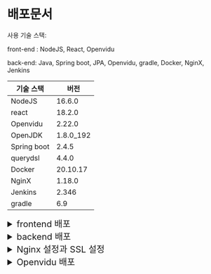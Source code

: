 # 배포문서

사용 기술 스택: 

front-end : NodeJS, React, Openvidu

back-end: Java, Spring boot, JPA, Openvidu, gradle, Docker, NginX, Jenkins

|기술 스택|버전|
|--|--|
NodeJS|16.6.0|
react|18.2.0|
Openvidu|2.22.0|
OpenJDK|1.8.0_192|
Spring boot|2.4.5|
querydsl|4.4.0|
Docker|20.10.17|
NginX|1.18.0|
Jenkins|2.346|
gradle|6.9|



<details>
<summary span style="font-size:20px">frontend 배포</summary>

## frontend

로컬 실행 방법

```
git clone https://lab.ssafy.com/s05-webmobile1-sub3/S05P13A608.git
cd frontend
npm i
npm start
```

## 빌드 및 배포

Dockerfile을 사용하여 Nginx와 react를 함께 배포합니다.
프로젝트내의 frontend 디렉토리의 루트 경로에서 다음 명령어를 실행합니다.

```
# Dockerfile

# nginx 이미지를 사용합니다. 뒤에 tag가 없으면 latest 를 사용합니다.
FROM nginx

# root 에 app 폴더를 생성
RUN mkdir /app

# work dir 고정
WORKDIR /app

# work dir 에 build 폴더 생성 /app/build
RUN mkdir ./build

# host pc의 현재경로의 build 폴더를 workdir 의 build 폴더로 복사
ADD ./build ./build

# nginx 의 default.conf 를 삭제
RUN rm /etc/nginx/conf.d/default.conf

# host pc 의 nginx.conf 를 아래 경로에 복사
COPY ./nginx.conf /etc/nginx/conf.d

# 80 포트 오픈
EXPOSE 80
# https 사용을 위한 443 포트 오픈 
EXPOSE 443
# container 실행 시 자동으로 실행할 command. nginx 시작함
CMD ["nginx", "-g", "daemon off;"]
```

이후 다음 명령어를 차례로 입력하여 module을 설치, 빌드, 도커 이미지를 만들고 컨테이너에서 배포합니다.

```
# module 설치
npm update

# 빌드 파일 생성
CI=false npm run build

# 도커 이미지 빌드
docker build -t smnd_front:0.1 .

# 도커 컨테이너를 이용한 프론트엔드 배포
docker run --name smnd_front -d -p 3000:80 smnd_front:0.1
```
</details>


<details>
<summary span style="font-size:20px">backend 배포</summary>
## Backend


로컬에서 실행하기

build 결과물 얻기


```
gic clone https://lab.ssafy.com/s07-webmobile1-sub2/S07P12E103.git
cd S07P12E103/backend
```

S07P12E103/backend
```
gradle clean build
```

그러면 .jar 파일이 S07P12E103/backend/build/libs 위치에 생성됩니다.
```
java -jar [jar파일명] 
```
을 실행하면 자바 백엔드 서버가 열립니다.

Dockerfile을 backend 폴더에서 작성합니다.


S07P12E103/backend의 Dockerfile
```Docker
FROM java:8
VOLUME /tmp
EXPOSE 8080
ARG JAR_FILE=build/libs/ssafy-web-project-1.0-SNAPSHOT.jar
COPY ${JAR_FILE} app.jar
ENTRYPOINT ["java","-jar","/app.jar"]
ARG DEBIAN_FRONTEND=noninteractive
ENV TZ=Asia/Seoul
RUN apt-get install -y tzdata
```


S07P12E103/backend
```
docker build -t smnd_back:0.1 .
docker run --name smnd_back -p 8081:8080 smnd_back:0.1 
```

다음을 실행하면 배포가 완료됩니다.
</details>

<details>
<summary span style="font-size:20px">Nginx 설정과 SSL 설정 </summary>
## SSL 설정

### 배포 **Nginx 설정과 ssl 인증서 발급 및 적용**

Openvidu 같은 경우, 카메라를 사용하기 위해서는 반드시 https로 이용해야 하기에 SSL 인증서를 발급받아야 합니다. 인증서 발급을 위해서는 도메인이 필요합니다.

## nginx 설치

```bash
# nginx가 있다면 제거하고 다시 설치
sudo apt-get purge nginx nginx-common nginx-full
# nginx 설치
sudo apt-get install nginx
# 설치 확인 및 버전 확인
nginx -v
```

## SSL 인증서 발급을 위한 설치

```bash
sudo apt-get install letsencrypt

sudo systemctl stop nginx

# sudo letsencrypt certonly --standalone -d www제외한 도메인 이름 
sudo letsencrypt certonly --standalone -d i7e103.p.ssafy.io
```

## 확인 인증서 발급이 잘 되었는 지 확인

/etc/letsencrypt/live/i7e103.p.ssafy.io/ 경로에

```bash
fullchain.pem; 
privkey.pem;
```

위 2개의 pem 파일이 생성되었다면 성공입니다.

![image](https://user-images.githubusercontent.com/51036842/184372917-2d9037bc-0097-40cf-bf91-7cc1e71c32b7.png)


## /etc/nginx/sites-available 로 이동

⭐config 설정⭐

아무 파일을 하나 생성합니다.

default2를 생성했습니다.

/etc/nginx/sites-available의 default2 파일

```bash
server {

        location /{
                proxy_pass http://localhost:3000;
        }

        location /api {
                proxy_pass http://localhost:8081/api;
        }

    listen 443 ssl; # managed by Certbot
    ssl_certificate /etc/letsencrypt/live/i7e103.p.ssafy.io/fullchain.pem; # managed by Certbot
    ssl_certificate_key /etc/letsencrypt/live/i7e103.p.ssafy.io/privkey.pem; # managed by Certbot
    # include /etc/letsencrypt/options-ssl-nginx.conf; # managed by Certbot
    # ssl_dhparam /etc/letsencrypt/ssl-dhparams.pem; # managed by Certbot
}

server {
    if ($host = i7e103.p.ssafy.io) {
        return 301 https://$host$request_uri;
    } # managed by Certbot

        listen 80;
        server_name i7e103.p.ssafy.io;
    return 404; # managed by Certbot
}
```

<details>
<summary span style="font-size:20px">코드 설명</summary>

```bash
location /{
                proxy_pass http://localhost:3000;
        }

        location /api {
                proxy_pass http://localhost:8081/api;
        }

```

proxy_pass : 해당  url(http://localhost:3000)로 들어오는 것을 listen port로 보냅니다.

443 을 ssl port로 설정합니다.

```bash
    listen 443 ssl; # 443 을 ssl port로 설정합니다.
    ssl_certificate /etc/letsencrypt/live/i7e103.p.ssafy.io/fullchain.pem; # managed by Certbot
    ssl_certificate_key /etc/letsencrypt/live/i7e103.p.ssafy.io/privkey.pem; # managed by Certbot
```

fullchain.pem 을 ssl_certificate 아이디로 설정하고

privkey.pem을 ssl_certificate_key 키로 설정합니다. 

---
</details>

## 링킹 및 nginx 재시작
```bash
# 기존의 링크된 파일이 있다면 삭제합니다.
sudo rm /etc/nginx/sites-enabled/default2
# 링크파일을 생성합니다.
sudo ln -s /etc/nginx/sites-available/default2 /etc/nginx/sites-enabled/default2

# 다음 명령어에서 successful이 뜨면 nginx를 실행할 수 있다. 확인용
sudo nginx -t

# nginx를 재시작합니다.
sudo service nginx restart
sudo systemctl restart nginx

# 만약 포트가 있다면 퓨즈시킵니다.(nginx 재시작이 안된다면 실행)
sudo fuser -k 80/tcp
sudo fuser -k 443/tcp

```

그런 후에는 링크를 생성하고 nginx를 재시작합니다.
</details>

<details>
<summary span style="font-size:20px">Openvidu 배포</summary>

# openVidu 서버 설정

## openVidu란?

openVidu는 WebRTC 미디어 서버를 쉽게 구현하도록 하는 오픈소스 플랫폼이다. 개발에 소모되는 리소스를 절약해주기 때문에 개발 기간이 길지 않은 이번 프로젝트에 사용했다.

## WebRTC란?

미디어 전송을 표준화할 수 있는 크로스 플랫폼 프레임워크.

## Kurento란?

웹/모바일 환경에서 비디오 애플리케이션을 개발할 수 있도록 하는 WebRTC의 미디어 서버이다. 프레임워크이다. openVidu와 달리 하위 수준의 작업들이 래핑되어 있지 않기 때문에 복잡한 구현 사항에 상관할 필요 없이 API만 사용하고 싶다면 openVidu를 사용하는 것이 좋다.

---

## openVidu의 구조

### openVidu Browser

> - 클리이언트에 영상 통화를 구현하기 위한 라이브러리이다.
> - openVidu에서 사용할 수 있는 모든 작업은 openVidu 브라우저를 통해 관리된다.
> - **반드시 서버에 설치된 openVidu Browser의 버전과 일치해야 한다.** (이 프로젝트에서 openVidu 2.22.0 버전 사용)

### openVidu Server

> - 클라이언트의 요청을 처리하는 openVidu 백엔드
> - 세션 생성 및 관리, Publish, Subscribe 등 영상 통화에 필요한 모든 작업 수행
> - EC2 서버에 설치하고, 구동해서 할당된 주소로 REST API 요청을 받는다.

---

## 서버 구축

1. openVidu 최신 버전을 /opt 위치에 설치한다.

```
cd /opt
curl https://s3-eu-west-1.amazonaws.com/aws.openvidu.io/install_openvidu_latest.sh | bash
```

2. 설치된 openVidu 디렉터리에서 env 파일을 연다.

```
cd /opt/openvidu
sudo vi .env
```

3. 다음과 같은 정보를 설정한다.

- DOMAIN_OR_PUBLIC_IP: 서비스 도메인이나 공개 IP
- OPENVIDU_SECRET: 서버로 REST API 요청 시 필요한 비밀키
- CERTIFICATE_TYPE: 암호화 방식, letsencrypt 사용
- LETSENCRYPT_EMAIL: SSL 인증 받기 위한 이메일 (반드시 수신 가능한 유효 이메일 주소 입력!!)
- HTTP_PORT: HTTP 접속시 포트
- HTTPS_PORT: HTTPS 접속시 포트

4. openVidu를 실행한다.

```
./openvidu start
```

5. 도커에 openVidu가 실행되고 있는지 확인하다.

```
docker ps -a
```

6. openVidu가 보이지 않을 시 재실행한다.(흔한 경우라고 한다.)

```
./openvidu restart
```

7. 성공적으로 수행했다면 다음과 같은 주소에 API 호출이 가능하다.

```
https://DOMAIN_OR_PUBLIC_IP:HTTPS_PORT/
```

---

## openVidu REST API 호출

- 공식문서를 참고하여 API 호출을 한다.

공식문서: https://docs.openvidu.io/en/stable/reference-docs/REST-API/
</details>